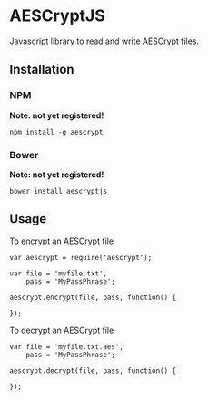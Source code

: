 AESCryptJS
========
Javascript library to read and write [AESCrypt](http://aescrypt.com/) files.

## Installation

### NPM

**Note: not yet registered!**

    npm install -g aescrypt

### Bower

**Note: not yet registered!**

    bower install aescryptjs

## Usage

To encrypt an AESCrypt file

    var aescrypt = require('aescrypt');

    var file = 'myfile.txt',
        pass = 'MyPassPhrase';

    aescrypt.encrypt(file, pass, function() {

    });

To decrypt an AESCrypt file

    var file = 'myfile.txt.aes',
        pass = 'MyPassPhrase';

    aescrypt.decrypt(file, pass, function() {

    });

